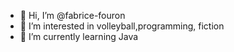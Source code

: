 - 👋 Hi, I’m @fabrice-fouron
- 👀 I’m interested in volleyball,programming, fiction
- 🌱 I’m currently learning Java

<!---
fabrice-fouron/fabrice-fouron is a ✨ special ✨ repository because its `README.md` (this file) appears on your GitHub profile.
You can click the Preview link to take a look at your changes.
--->
